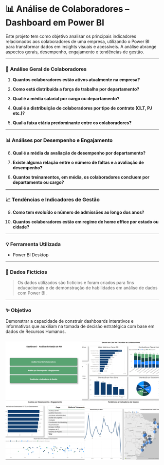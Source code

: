 # 📊 Análise de Colaboradores – Dashboard em Power BI

Este projeto tem como objetivo analisar os principais indicadores relacionados aos colaboradores de uma empresa, utilizando o Power BI para transformar dados em insights visuais e acessíveis. A análise abrange aspectos gerais, desempenho, engajamento e tendências de gestão.

---

### 📌 **Análise Geral de Colaboradores**

1. **Quantos colaboradores estão ativos atualmente na empresa?**

2. **Como está distribuída a força de trabalho por departamento?**

3. **Qual é a média salarial por cargo ou departamento?**

4. **Qual é a distribuição de colaboradores por tipo de contrato (CLT, PJ etc.)?**

5. **Qual a faixa etária predominante entre os colaboradores?**

---

### 📊 **Análises por Desempenho e Engajamento**

6. **Qual é a média da avaliação de desempenho por departamento?**

7. **Existe alguma relação entre o número de faltas e a avaliação de desempenho?**

8. **Quantos treinamentos, em média, os colaboradores concluem por departamento ou cargo?**

---

### 📈 **Tendências e Indicadores de Gestão**

9. **Como tem evoluído o número de admissões ao longo dos anos?**

10. **Quantos colaboradores estão em regime de home office por estado ou cidade?**
---

### 💡 Ferramenta Utilizada
- Power BI Desktop
---

### 📁 Dados Fictícios
> Os dados utilizados são fictícios e foram criados para fins educacionais e de demonstração de habilidades em análise de dados com Power BI.

---

### ✨ Objetivo
Demonstrar a capacidade de construir dashboards interativos e informativos que auxiliam na tomada de decisão estratégica com base em dados de Recursos Humanos.

### ![Telas](https://raw.githubusercontent.com/stephaniesouza25/PowerBI/main/Gest%C3%A3o%20de%20RH/Dashboard%20Gest%C3%A3o%20de%20RH.png)

```


